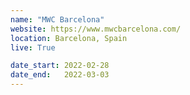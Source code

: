 ```yaml
---
name: "MWC Barcelona"
website: https://www.mwcbarcelona.com/
location: Barcelona, Spain
live: True

date_start: 2022-02-28
date_end:   2022-03-03
---
```

